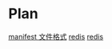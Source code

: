 # Plan

[manifest 文件格式](https://blog.51cto.com/aiilive/1535686)
[redis](https://www.tizi365.com/archives/290.html)
[redis](https://www.fdevops.com/docs/golang-tutorial/redis-operating)
